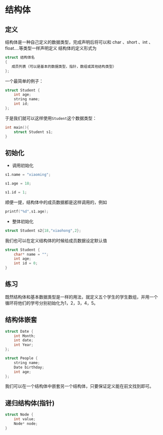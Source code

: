 # 结构体
## 定义
结构体是一种自己定义的数据类型，完成声明后将可以和 char 、short 、int 、float....等类型一样声明定义
结构体的定义形式为
```c
struct 结构体名
{
   成员列表（可以是基本的数据类型，指针，数组或其他结构类型）
};
```

一个最简单的例子：
```c
struct Student {
	int age;
	string name;
	int id;
};
```

于是我们就可以这样使用`Student`这个数据类型：
```c
int main(){
	struct Student s1;
}
```

## 初始化
- 调用初始化
```c
s1.name = "xiaoming";

s1.age = 18;

s1.id = 1;
```

顺便一提，结构体中的成员数据都是这样调用的，例如
```c
printf("%d",s1.age);
```

- 整体初始化
```c
struct Student s2{18,"xiaohong",2};
```

我们也可以在定义结构体的时候给成员数据设定默认值
```c
struct Student {
	char* name = "";
	int age;
	int id = 0;
}
```

## 练习
既然结构体和基本数据类型是一样的用法，就定义五个学生的学生数组，并用一个循环将他们的学号分别初始化为1，2，3，4，5。

## 结构体嵌套
```c
struct Date {
	int Month;
	int date;
	int Year;
};

struct People {
	string name;
	Date birthday;
	int age;
};
```
我们可以在一个结构体中嵌套另一个结构体，只要保证定义能在前文找到即可。

## 递归结构体(指针)
```c
struct Node {
	int value;
	Node* node;
}
```
